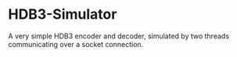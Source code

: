 HDB3-Simulator
==============

A very simple HDB3 encoder and decoder, simulated by two threads communicating over a socket connection.
